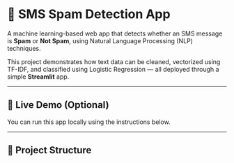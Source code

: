 
# 📱 SMS Spam Detection App

A machine learning-based web app that detects whether an SMS message is **Spam** or **Not Spam**, using Natural Language Processing (NLP) techniques.

This project demonstrates how text data can be cleaned, vectorized using TF-IDF, and classified using Logistic Regression — all deployed through a simple **Streamlit** app.

---

## 🚀 Live Demo (Optional)
You can run this app locally using the instructions below.

---

## 📂 Project Structure

